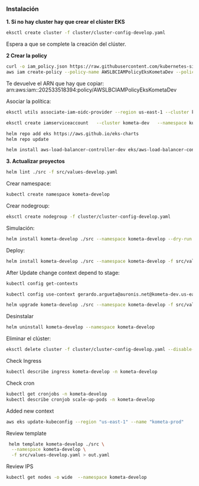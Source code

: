
### Instalación

**1. Si no hay cluster hay que crear el clúster EKS**

```bash
eksctl create cluster -f cluster/cluster-config-develop.yaml
```

Espera a que se complete la creación del clúster.

**2 Crear la policy**

```bash
curl -o iam_policy.json https://raw.githubusercontent.com/kubernetes-sigs/aws-load-balancer-controller/v2.11.0/docs/install/iam_policy.json
aws iam create-policy --policy-name AWSLBCIAMPolicyEksKometaDev --policy-document file://iam_policy.json
```

Te devuelve el ARN que hay que copiar:
arn:aws:iam::202533518394:policy/AWSLBCIAMPolicyEksKometaDev

Asociar la política:

```bash
eksctl utils associate-iam-oidc-provider --region us-east-1 --cluster kometa-dev --approve

eksctl create iamserviceaccount   --cluster kometa-dev   --namespace kube-system   --name aws-load-balancer-controller-dev   --attach-policy-arn arn:aws:iam::202533518394:policy/AWSLBCIAMPolicyEksKometaDev   --approve
```

```bash
helm repo add eks https://aws.github.io/eks-charts
helm repo update

helm install aws-load-balancer-controller-dev eks/aws-load-balancer-controller   --set clusterName=kometa-dev   --set serviceAccount.create=false   --set region=us-east-1   --set vpcId=vpc-0dc7d5b47d7a8fb15   --set serviceAccount.name=aws-load-balancer-controller-dev   --namespace kube-system
```

**3. Actualizar proyectos**

```bash
helm lint ./src -f src/values-develop.yaml
```

Crear namespace:

```bash
kubectl create namespace kometa-develop
```

Crear nodegroup:

```bash
eksctl create nodegroup -f cluster/cluster-config-develop.yaml             
```

Simulación:

```bash
helm install kometa-develop ./src --namespace kometa-develop --dry-run --debug -f src/values-develop.yaml
```

Deploy:

```bash
helm install kometa-develop ./src --namespace kometa-develop -f src/values-develop.yaml
```

After Update change context depend to stage:

```bash
kubectl config get-contexts

kubectl config use-context gerardo.argueta@auronis.net@kometa-dev.us-east-1.eksctl.io
```

```bash
helm upgrade kometa-develop ./src --namespace kometa-develop -f src/values-develop.yaml
```

Desinstalar
```bash
helm uninstall kometa-develop --namespace kometa-develop
```

Eliminar el clúster:

```bash
eksctl delete cluster -f cluster/cluster-config-develop.yaml --disable-nodegroup-eviction
```

Check Ingress
```bash
kubectl describe ingress kometa-develop -n kometa-develop
```

Check cron
```bash
kubectl get cronjobs -n kometa-develop
kubectl describe cronjob scale-up-pods -n kometa-develop
```

Added new context
```bash
aws eks update-kubeconfig --region "us-east-1" --name "kometa-prod"
```

Review template
```bash
 helm template kometa-develop ./src \
  --namespace kometa-develop \
  -f src/values-develop.yaml > out.yaml
```


Review IPS
```bash
kubectl get nodes -o wide  --namespace kometa-develop
```

